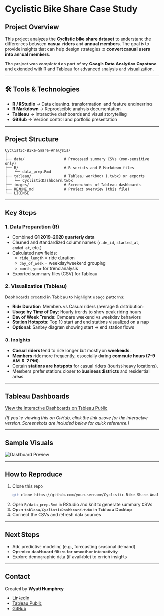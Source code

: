 # Cyclistic Bike Share Case Study  

## Project Overview  
This project analyzes the **Cyclistic bike share dataset** to understand the differences between **casual riders** and **annual members**. The goal is to provide insights that can help design strategies to **convert casual users into annual members**.  

The project was completed as part of my **Google Data Analytics Capstone** and extended with R and Tableau for advanced analysis and visualization.  

---

## 🛠 Tools & Technologies  
- **R / RStudio** → Data cleaning, transformation, and feature engineering  
- **R Markdown** → Reproducible analysis documentation  
- **Tableau** → Interactive dashboards and visual storytelling  
- **GitHub** → Version control and portfolio presentation  

---

## Project Structure  
```
Cyclistic-Bike-Share-Analysis/
│
├── data/                  # Processed summary CSVs (non-sensitive only)
├── R/                     # R scripts and R Markdown files
│   └── data_prep.Rmd
├── tableau/               # Tableau workbook (.twbx) or exports
│   └── CyclisticDashboard.twbx
├── images/                # Screenshots of Tableau dashboards
├── README.md              # Project overview (this file)
└── LICENSE
```

---

## Key Steps  

### 1. Data Preparation (R)  
- Combined **Q1 2019–2020 quarterly data**  
- Cleaned and standardized column names (`ride_id`, `started_at`, `ended_at`, etc.)  
- Calculated new fields:  
  - `ride_length` = ride duration  
  - `day_of_week` = weekday/weekend grouping  
  - `month`, `year` for trend analysis  
- Exported summary files (CSV) for Tableau  

### 2. Visualization (Tableau)  
Dashboards created in Tableau to highlight usage patterns:  
- **Ride Duration**: Members vs Casual riders (average & distribution)  
- **Usage by Time of Day**: Hourly trends to show peak riding hours  
- **Day of Week Trends**: Compare weekend vs weekday behaviors  
- **Station Hotspots**: Top 10 start and end stations visualized on a map  
- **Optional**: Sankey diagram showing start → end station flows  

### 3. Insights  
- **Casual riders** tend to ride longer but mostly on **weekends**.  
- **Members** ride more frequently, especially during **commute hours (7–9 AM, 5–7 PM)**.  
- Certain **stations are hotspots** for casual riders (tourist-heavy locations).  
- Members prefer stations closer to **business districts** and residential areas.  

---

## Tableau Dashboards 
[View the Interactive Dashboards on Tableau Public](https://public.tableau.com/app/profile/wyatt.humphrey/viz/CyclisticEDAVizualizations/CyclisticDataVisualizations?publish=yes)  

*(If you’re viewing this on GitHub, click the link above for the interactive version. Screenshots are included below for quick reference.)*  

---

## Sample Visuals  
![Dashboard Preview](./images/dashboard_preview.png)  

---

## How to Reproduce  
1. Clone this repo  
   ```bash
   git clone https://github.com/yourusername/Cyclistic-Bike-Share-Analysis.git
   ```
2. Open `R/data_prep.Rmd` in RStudio and knit to generate summary CSVs  
3. Open `tableau/CyclisticDashboard.twbx` in Tableau Desktop  
4. Connect the CSVs and refresh data sources  

---

## Next Steps  
- Add predictive modeling (e.g., forecasting seasonal demand)  
- Optimize dashboard filters for smoother interactivity  
- Explore demographic data (if available) to enrich insights  

---

## Contact  
Created by **Wyatt Humphrey**  
- [LinkedIn](linkedin.com/in/wyatt-humphrey-560067358)  
- [Tableau Public](https://public.tableau.com/app/profile/wyatt.humphrey)  
- [GitHub](https://github.com/wmhumphrey)  
